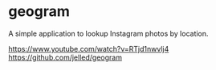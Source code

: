 # geogram
A simple application to lookup Instagram photos by location.

https://www.youtube.com/watch?v=RTjd1nwvlj4 <br>
https://github.com/jelled/geogram
